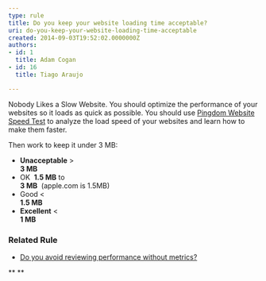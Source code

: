 ```yaml
---
type: rule
title: Do you keep your website loading time acceptable?
uri: do-you-keep-your-website-loading-time-acceptable
created: 2014-09-03T19:52:02.0000000Z
authors:
- id: 1
  title: Adam Cogan
- id: 16
  title: Tiago Araujo

---
```


Nobody Likes a Slow Website. You should optimize the performance of your websites so it loads as quick as possible. 
You should use     [Pingdom Website Speed Test](http&#58;//tools.pingdom.com/fpt/) to analyze the load speed of your websites and learn how to make them faster.

Then work to keep it under 3 MB:


- **Unacceptable**  &gt; <br>          **3 MB**
- OK  **1.5 MB**  to <br>          **3 MB**  (apple.com is 1.5MB)
- Good &lt; <br>          **1.5 MB**
- **Excellent**  &lt; <br>          **1 MB**



### Related Rule

- [Do you avoid reviewing performance without metrics?](/do-you-avoid-reviewing-performance-without-metrics)

 **
**
